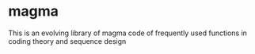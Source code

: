 # magma

This is an evolving library of magma code of frequently used functions in coding theory and sequence design
